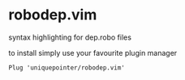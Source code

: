 # robodep.vim
syntax highlighting for dep.robo files

to install simply use your favourite plugin manager

```Plug 'uniquepointer/robodep.vim'```
